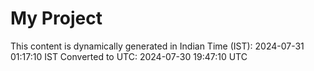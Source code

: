 # My Project

This content is dynamically generated in Indian Time (IST): 2024-07-31 01:17:10 IST
Converted to UTC: 2024-07-30 19:47:10 UTC
